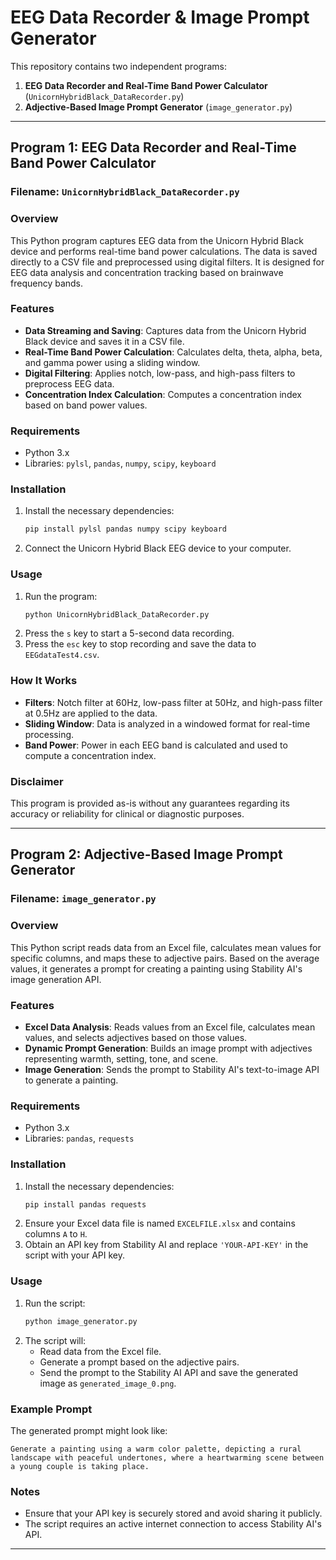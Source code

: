 # EEG Data Recorder & Image Prompt Generator

This repository contains two independent programs:

1. **EEG Data Recorder and Real-Time Band Power Calculator** (`UnicornHybridBlack_DataRecorder.py`)
2. **Adjective-Based Image Prompt Generator** (`image_generator.py`)

---

## Program 1: EEG Data Recorder and Real-Time Band Power Calculator

### Filename: `UnicornHybridBlack_DataRecorder.py`

### Overview
This Python program captures EEG data from the Unicorn Hybrid Black device and performs real-time band power calculations. The data is saved directly to a CSV file and preprocessed using digital filters. It is designed for EEG data analysis and concentration tracking based on brainwave frequency bands.

### Features
- **Data Streaming and Saving**: Captures data from the Unicorn Hybrid Black device and saves it in a CSV file.
- **Real-Time Band Power Calculation**: Calculates delta, theta, alpha, beta, and gamma power using a sliding window.
- **Digital Filtering**: Applies notch, low-pass, and high-pass filters to preprocess EEG data.
- **Concentration Index Calculation**: Computes a concentration index based on band power values.

### Requirements
- Python 3.x
- Libraries: `pylsl`, `pandas`, `numpy`, `scipy`, `keyboard`

### Installation
1. Install the necessary dependencies:
   ```bash
   pip install pylsl pandas numpy scipy keyboard
   ```
2. Connect the Unicorn Hybrid Black EEG device to your computer.

### Usage
1. Run the program:
   ```bash
   python UnicornHybridBlack_DataRecorder.py
   ```
2. Press the `s` key to start a 5-second data recording.
3. Press the `esc` key to stop recording and save the data to `EEGdataTest4.csv`.

### How It Works
- **Filters**: Notch filter at 60Hz, low-pass filter at 50Hz, and high-pass filter at 0.5Hz are applied to the data.
- **Sliding Window**: Data is analyzed in a windowed format for real-time processing.
- **Band Power**: Power in each EEG band is calculated and used to compute a concentration index.

### Disclaimer
This program is provided as-is without any guarantees regarding its accuracy or reliability for clinical or diagnostic purposes.

---

## Program 2: Adjective-Based Image Prompt Generator

### Filename: `image_generator.py`

### Overview
This Python script reads data from an Excel file, calculates mean values for specific columns, and maps these to adjective pairs. Based on the average values, it generates a prompt for creating a painting using Stability AI's image generation API.

### Features
- **Excel Data Analysis**: Reads values from an Excel file, calculates mean values, and selects adjectives based on those values.
- **Dynamic Prompt Generation**: Builds an image prompt with adjectives representing warmth, setting, tone, and scene.
- **Image Generation**: Sends the prompt to Stability AI's text-to-image API to generate a painting.

### Requirements
- Python 3.x
- Libraries: `pandas`, `requests`

### Installation
1. Install the necessary dependencies:
   ```bash
   pip install pandas requests
   ```
2. Ensure your Excel data file is named `EXCELFILE.xlsx` and contains columns `A` to `H`.
3. Obtain an API key from Stability AI and replace `'YOUR-API-KEY'` in the script with your API key.

### Usage
1. Run the script:
   ```bash
   python image_generator.py
   ```
2. The script will:
   - Read data from the Excel file.
   - Generate a prompt based on the adjective pairs.
   - Send the prompt to the Stability AI API and save the generated image as `generated_image_0.png`.

### Example Prompt
The generated prompt might look like:
```
Generate a painting using a warm color palette, depicting a rural landscape with peaceful undertones, where a heartwarming scene between a young couple is taking place.
```

### Notes
- Ensure that your API key is securely stored and avoid sharing it publicly.
- The script requires an active internet connection to access Stability AI's API.

---
